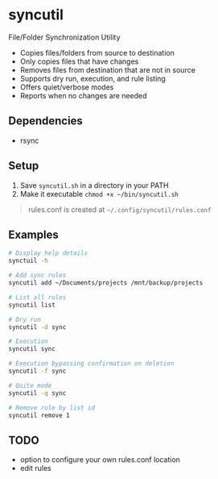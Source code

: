 # syncutil
File/Folder Synchronization Utility

- Copies files/folders from source to destination
- Only copies files that have changes
- Removes files from destination that are not in source
- Supports dry run, execution, and rule listing
- Offers quiet/verbose modes
- Reports when no changes are needed

## Dependencies
- rsync

## Setup
1. Save `syncutil.sh` in a directory in your PATH
2. Make it executable `chmod +x ~/bin/syncutil.sh`
> rules.conf is created at ```~/.config/syncutil/rules.conf```

## Examples
```bash
# Display help details
synctuil -h

# Add sync rules
syncutil add ~/Documents/projects /mnt/backup/projects

# List all rules
syncutil list

# Dry run
syncutil -d sync

# Execution
syncutil sync

# Execution bypassing confirmation on deletion
syncutil -f sync

# Quite mode
syncutil -q sync

# Remove rule by list id
syncutil remove 1

```

## TODO
- option to configure your own rules.conf location
- edit rules
